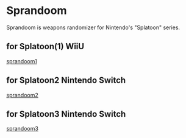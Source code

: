 # Sprandoom
Sprandoom is weapons randomizer for Nintendo's "Splatoon" series.

## for Splatoon(1) WiiU
[sprandoom1](https://github.com/syake-salmon/sprandoom1)

## for Splatoon2 Nintendo Switch
[sprandoom2](https://github.com/syake-salmon/sprandoom2)

## for Splatoon3 Nintendo Switch
[sprandoom3](https://github.com/syake-salmon/sprandoom3)
